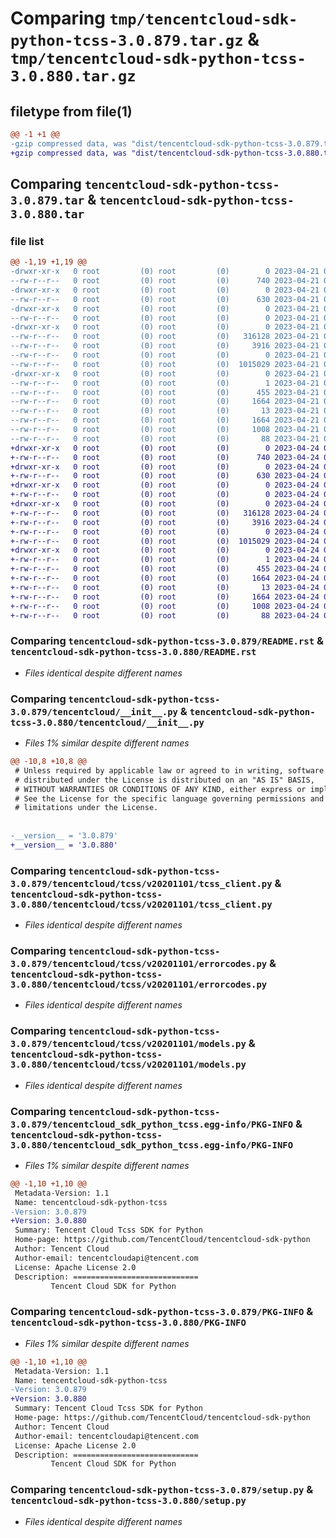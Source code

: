 # Comparing `tmp/tencentcloud-sdk-python-tcss-3.0.879.tar.gz` & `tmp/tencentcloud-sdk-python-tcss-3.0.880.tar.gz`

## filetype from file(1)

```diff
@@ -1 +1 @@
-gzip compressed data, was "dist/tencentcloud-sdk-python-tcss-3.0.879.tar", last modified: Fri Apr 21 01:02:19 2023, max compression
+gzip compressed data, was "dist/tencentcloud-sdk-python-tcss-3.0.880.tar", last modified: Mon Apr 24 03:38:36 2023, max compression
```

## Comparing `tencentcloud-sdk-python-tcss-3.0.879.tar` & `tencentcloud-sdk-python-tcss-3.0.880.tar`

### file list

```diff
@@ -1,19 +1,19 @@
-drwxr-xr-x   0 root         (0) root         (0)        0 2023-04-21 01:02:19.000000 tencentcloud-sdk-python-tcss-3.0.879/
--rw-r--r--   0 root         (0) root         (0)      740 2023-04-21 01:02:18.000000 tencentcloud-sdk-python-tcss-3.0.879/README.rst
-drwxr-xr-x   0 root         (0) root         (0)        0 2023-04-21 01:02:19.000000 tencentcloud-sdk-python-tcss-3.0.879/tencentcloud/
--rw-r--r--   0 root         (0) root         (0)      630 2023-04-21 01:02:18.000000 tencentcloud-sdk-python-tcss-3.0.879/tencentcloud/__init__.py
-drwxr-xr-x   0 root         (0) root         (0)        0 2023-04-21 01:02:19.000000 tencentcloud-sdk-python-tcss-3.0.879/tencentcloud/tcss/
--rw-r--r--   0 root         (0) root         (0)        0 2023-04-21 01:02:18.000000 tencentcloud-sdk-python-tcss-3.0.879/tencentcloud/tcss/__init__.py
-drwxr-xr-x   0 root         (0) root         (0)        0 2023-04-21 01:02:19.000000 tencentcloud-sdk-python-tcss-3.0.879/tencentcloud/tcss/v20201101/
--rw-r--r--   0 root         (0) root         (0)   316128 2023-04-21 01:02:18.000000 tencentcloud-sdk-python-tcss-3.0.879/tencentcloud/tcss/v20201101/tcss_client.py
--rw-r--r--   0 root         (0) root         (0)     3916 2023-04-21 01:02:18.000000 tencentcloud-sdk-python-tcss-3.0.879/tencentcloud/tcss/v20201101/errorcodes.py
--rw-r--r--   0 root         (0) root         (0)        0 2023-04-21 01:02:18.000000 tencentcloud-sdk-python-tcss-3.0.879/tencentcloud/tcss/v20201101/__init__.py
--rw-r--r--   0 root         (0) root         (0)  1015029 2023-04-21 01:02:18.000000 tencentcloud-sdk-python-tcss-3.0.879/tencentcloud/tcss/v20201101/models.py
-drwxr-xr-x   0 root         (0) root         (0)        0 2023-04-21 01:02:19.000000 tencentcloud-sdk-python-tcss-3.0.879/tencentcloud_sdk_python_tcss.egg-info/
--rw-r--r--   0 root         (0) root         (0)        1 2023-04-21 01:02:19.000000 tencentcloud-sdk-python-tcss-3.0.879/tencentcloud_sdk_python_tcss.egg-info/dependency_links.txt
--rw-r--r--   0 root         (0) root         (0)      455 2023-04-21 01:02:19.000000 tencentcloud-sdk-python-tcss-3.0.879/tencentcloud_sdk_python_tcss.egg-info/SOURCES.txt
--rw-r--r--   0 root         (0) root         (0)     1664 2023-04-21 01:02:19.000000 tencentcloud-sdk-python-tcss-3.0.879/tencentcloud_sdk_python_tcss.egg-info/PKG-INFO
--rw-r--r--   0 root         (0) root         (0)       13 2023-04-21 01:02:19.000000 tencentcloud-sdk-python-tcss-3.0.879/tencentcloud_sdk_python_tcss.egg-info/top_level.txt
--rw-r--r--   0 root         (0) root         (0)     1664 2023-04-21 01:02:19.000000 tencentcloud-sdk-python-tcss-3.0.879/PKG-INFO
--rw-r--r--   0 root         (0) root         (0)     1008 2023-04-21 01:02:18.000000 tencentcloud-sdk-python-tcss-3.0.879/setup.py
--rw-r--r--   0 root         (0) root         (0)       88 2023-04-21 01:02:19.000000 tencentcloud-sdk-python-tcss-3.0.879/setup.cfg
+drwxr-xr-x   0 root         (0) root         (0)        0 2023-04-24 03:38:36.000000 tencentcloud-sdk-python-tcss-3.0.880/
+-rw-r--r--   0 root         (0) root         (0)      740 2023-04-24 03:38:36.000000 tencentcloud-sdk-python-tcss-3.0.880/README.rst
+drwxr-xr-x   0 root         (0) root         (0)        0 2023-04-24 03:38:36.000000 tencentcloud-sdk-python-tcss-3.0.880/tencentcloud/
+-rw-r--r--   0 root         (0) root         (0)      630 2023-04-24 03:38:36.000000 tencentcloud-sdk-python-tcss-3.0.880/tencentcloud/__init__.py
+drwxr-xr-x   0 root         (0) root         (0)        0 2023-04-24 03:38:36.000000 tencentcloud-sdk-python-tcss-3.0.880/tencentcloud/tcss/
+-rw-r--r--   0 root         (0) root         (0)        0 2023-04-24 03:38:36.000000 tencentcloud-sdk-python-tcss-3.0.880/tencentcloud/tcss/__init__.py
+drwxr-xr-x   0 root         (0) root         (0)        0 2023-04-24 03:38:36.000000 tencentcloud-sdk-python-tcss-3.0.880/tencentcloud/tcss/v20201101/
+-rw-r--r--   0 root         (0) root         (0)   316128 2023-04-24 03:38:36.000000 tencentcloud-sdk-python-tcss-3.0.880/tencentcloud/tcss/v20201101/tcss_client.py
+-rw-r--r--   0 root         (0) root         (0)     3916 2023-04-24 03:38:36.000000 tencentcloud-sdk-python-tcss-3.0.880/tencentcloud/tcss/v20201101/errorcodes.py
+-rw-r--r--   0 root         (0) root         (0)        0 2023-04-24 03:38:36.000000 tencentcloud-sdk-python-tcss-3.0.880/tencentcloud/tcss/v20201101/__init__.py
+-rw-r--r--   0 root         (0) root         (0)  1015029 2023-04-24 03:38:36.000000 tencentcloud-sdk-python-tcss-3.0.880/tencentcloud/tcss/v20201101/models.py
+drwxr-xr-x   0 root         (0) root         (0)        0 2023-04-24 03:38:36.000000 tencentcloud-sdk-python-tcss-3.0.880/tencentcloud_sdk_python_tcss.egg-info/
+-rw-r--r--   0 root         (0) root         (0)        1 2023-04-24 03:38:36.000000 tencentcloud-sdk-python-tcss-3.0.880/tencentcloud_sdk_python_tcss.egg-info/dependency_links.txt
+-rw-r--r--   0 root         (0) root         (0)      455 2023-04-24 03:38:36.000000 tencentcloud-sdk-python-tcss-3.0.880/tencentcloud_sdk_python_tcss.egg-info/SOURCES.txt
+-rw-r--r--   0 root         (0) root         (0)     1664 2023-04-24 03:38:36.000000 tencentcloud-sdk-python-tcss-3.0.880/tencentcloud_sdk_python_tcss.egg-info/PKG-INFO
+-rw-r--r--   0 root         (0) root         (0)       13 2023-04-24 03:38:36.000000 tencentcloud-sdk-python-tcss-3.0.880/tencentcloud_sdk_python_tcss.egg-info/top_level.txt
+-rw-r--r--   0 root         (0) root         (0)     1664 2023-04-24 03:38:36.000000 tencentcloud-sdk-python-tcss-3.0.880/PKG-INFO
+-rw-r--r--   0 root         (0) root         (0)     1008 2023-04-24 03:38:36.000000 tencentcloud-sdk-python-tcss-3.0.880/setup.py
+-rw-r--r--   0 root         (0) root         (0)       88 2023-04-24 03:38:36.000000 tencentcloud-sdk-python-tcss-3.0.880/setup.cfg
```

### Comparing `tencentcloud-sdk-python-tcss-3.0.879/README.rst` & `tencentcloud-sdk-python-tcss-3.0.880/README.rst`

 * *Files identical despite different names*

### Comparing `tencentcloud-sdk-python-tcss-3.0.879/tencentcloud/__init__.py` & `tencentcloud-sdk-python-tcss-3.0.880/tencentcloud/__init__.py`

 * *Files 1% similar despite different names*

```diff
@@ -10,8 +10,8 @@
 # Unless required by applicable law or agreed to in writing, software
 # distributed under the License is distributed on an "AS IS" BASIS,
 # WITHOUT WARRANTIES OR CONDITIONS OF ANY KIND, either express or implied.
 # See the License for the specific language governing permissions and
 # limitations under the License.
 
 
-__version__ = '3.0.879'
+__version__ = '3.0.880'
```

### Comparing `tencentcloud-sdk-python-tcss-3.0.879/tencentcloud/tcss/v20201101/tcss_client.py` & `tencentcloud-sdk-python-tcss-3.0.880/tencentcloud/tcss/v20201101/tcss_client.py`

 * *Files identical despite different names*

### Comparing `tencentcloud-sdk-python-tcss-3.0.879/tencentcloud/tcss/v20201101/errorcodes.py` & `tencentcloud-sdk-python-tcss-3.0.880/tencentcloud/tcss/v20201101/errorcodes.py`

 * *Files identical despite different names*

### Comparing `tencentcloud-sdk-python-tcss-3.0.879/tencentcloud/tcss/v20201101/models.py` & `tencentcloud-sdk-python-tcss-3.0.880/tencentcloud/tcss/v20201101/models.py`

 * *Files identical despite different names*

### Comparing `tencentcloud-sdk-python-tcss-3.0.879/tencentcloud_sdk_python_tcss.egg-info/PKG-INFO` & `tencentcloud-sdk-python-tcss-3.0.880/tencentcloud_sdk_python_tcss.egg-info/PKG-INFO`

 * *Files 1% similar despite different names*

```diff
@@ -1,10 +1,10 @@
 Metadata-Version: 1.1
 Name: tencentcloud-sdk-python-tcss
-Version: 3.0.879
+Version: 3.0.880
 Summary: Tencent Cloud Tcss SDK for Python
 Home-page: https://github.com/TencentCloud/tencentcloud-sdk-python
 Author: Tencent Cloud
 Author-email: tencentcloudapi@tencent.com
 License: Apache License 2.0
 Description: ============================
         Tencent Cloud SDK for Python
```

### Comparing `tencentcloud-sdk-python-tcss-3.0.879/PKG-INFO` & `tencentcloud-sdk-python-tcss-3.0.880/PKG-INFO`

 * *Files 1% similar despite different names*

```diff
@@ -1,10 +1,10 @@
 Metadata-Version: 1.1
 Name: tencentcloud-sdk-python-tcss
-Version: 3.0.879
+Version: 3.0.880
 Summary: Tencent Cloud Tcss SDK for Python
 Home-page: https://github.com/TencentCloud/tencentcloud-sdk-python
 Author: Tencent Cloud
 Author-email: tencentcloudapi@tencent.com
 License: Apache License 2.0
 Description: ============================
         Tencent Cloud SDK for Python
```

### Comparing `tencentcloud-sdk-python-tcss-3.0.879/setup.py` & `tencentcloud-sdk-python-tcss-3.0.880/setup.py`

 * *Files identical despite different names*

